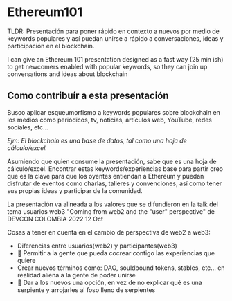 # Ethereum101
TLDR: Presentación para poner rápido en contexto a nuevos por medio de keywords populares y así puedan unirse a rápido a conversaciones, ideas y participación en el blockchain.


I can give an Ethereum 101 presentation designed as a fast way (25 min ish) to get newcomers enabled with popular keywords, so they can join up conversations and ideas about blockchain


## Como contribuír a esta presentación
Busco aplicar esqueumorfismo a keywords populares sobre blockchain en los medios como periódicos, tv, noticias, artículos web, YouTube, redes sociales, etc...

*Ejm: El blockchain es una base de datos, tal como una hoja de cálculo/excel.* 

Asumiendo que quien consume la presentación, sabe que es una hoja de cálculo/excel. Encontrar estas keywords/experiencias base para partir creo que es la clave para que los oyentes entiendan a Ethereum y puedan disfrutar de eventos como charlas, talleres y convenciones, así como tener sus propias ideas y  participar de la comunidad.

La presentación va alineada a los valores que se difundieron en la talk del tema usuarios web3 "Coming from web2 and the "user" perspective" de DEVCON COLOMBIA 2022 12 Oct

Cosas a tener en cuenta en el cambio de perspectiva de web2 a web3:
- Diferencias entre usuarios(web2) y participantes(web3)
- 🍻 Permitir a la gente que pueda cocrear contigo las experiencias que quiere
- Crear nuevos términos como: DAO, souldbound tokens, stables, etc... en realidad aliena a la gente de poder unirse
- 🧱 Dar a los nuevos una opción, en vez de no explicar qué es una serpiente y arrojarles al foso lleno de serpientes
